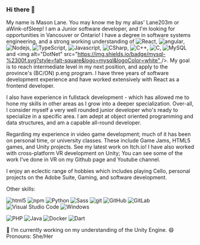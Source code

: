 ### Hi there 👋


My name is Mason Lane. You may know me by my alias' Lane203m or aWink-ofSleep! I am a Junior software developer, and I'm looking for opportunities in Vancouver or Ontario! I have a degree in software systems engineering, and a strong working understanding of 
<img alt="React" src="https://img.shields.io/badge/-React-45b8d8?style=flat-square&logo=react&logoColor=white" />, 
<img alt="angular" src="https://img.shields.io/badge/-Angular-DD0031?style=flat-square&logo=angular&logoColor=white" />, 
<img alt="Nodejs" src="https://img.shields.io/badge/-Nodejs-43853d?style=flat-square&logo=Node.js&logoColor=white" />, 
<img alt="TypeScript" src="https://img.shields.io/badge/-TypeScript-007ACC?style=flat-square&logo=typescript&logoColor=white" />, 
<img alt="Javascript" src="https://img.shields.io/badge/Javascript-%23323330.svg?style=flat-square&logo=javascript&logoColor=%23F7DF1E" />, 
<img alt="CSharp" src="https://img.shields.io/badge/c%23-%23239120.svg?style=for-the-badge&logo=c-sharp&logoColor=white" />, 
<img alt="C++" src="https://img.shields.io/badge/c++-%2300599C.svg?style=for-the-badge&logo=c%2B%2B&logoColor=white" />, 
<img alt="C" src="https://img.shields.io/badge/c-%2300599C.svg?style=for-the-badge&logo=c&logoColor=white" />, 
<img alt="MySQL" src="https://img.shields.io/badge/mysql-%2300f.svg?style=falt-square&logo=mysql&logoColor=white" />
and <img alt="DotNet" src="[https://img.shields.io/badge/mysql-%2300f.svg?style=falt-square&logo=mysql&logoColor=white" ](https://img.shields.io/badge/.NET-5C2D91?style=for-the-badge&logo=.net&logoColor=white)/>. My goal is to reach intermediate level in my next position, and apply to the province's (BC/ON) p.eng program. I have three years of software development experience and have worked extensively with React as a frontend developer.

I also have experience in fullstack development - which has allowed me to hone my skills in other areas as I grow into a deeper specialization. Over-all, I consider myself a very well rounded junior developer who's ready to specialize in a specific area. I am adept at object oriented programming and data structures, and am a capable all-round developer.

Regarding my experience in video game development; much of it has been on personal time, or university classes. These include Game Jams, HTML5 games, and Unity projects. See my latest work on Itch.io! I have also worked with cross-platform VR development on Unity; You can see some of the work I’ve done in VR on my Github page and Youtube channel.  
 
I enjoy an eclectic range of hobbies which includes playing Cello, personal projects on the Adobe Suite, Gaming, and software development. 

Other skills:
<p>
  <img alt="html5" src="https://img.shields.io/badge/-HTML5-E34F26?style=flat-square&logo=html5&logoColor=white" />  
  <img alt="npm" src="https://img.shields.io/badge/-NPM-CB3837?style=flat-square&logo=npm&logoColor=white" />
  <img alt="Python" src="https://img.shields.io/badge/python-3670A0?style=flat-square&logo=python&logoColor=ffdd54" />
  <img alt="Sass" src="https://img.shields.io/badge/-Sass-CC6699?style=flat-square&logo=sass&logoColor=white" />
  <img alt="git" src="https://img.shields.io/badge/-Git-F05032?style=flat-square&logo=git&logoColor=white" />   
  <img alt="GitHub" src="https://img.shields.io/badge/github-%23121011.svg?style=flat-square&logo=github&logoColor=white" />
  <img alt="GitLab" src="https://img.shields.io/badge/gitlab-%23181717.svg?style=flat-square&logo=gitlab&logoColor=white" />
  <img alt="Visual Studio Code" src="https://img.shields.io/badge/Visual%20Studio%20Code-0078d7.svg?style=flat-square&logo=visual-studio-code&logoColor=white" />
  <img alt="Windows" src="https://img.shields.io/badge/Windows-0078D6?style=flat-square&logo=windows&logoColor=white" />
</p>
<p>
  <img alt="PHP" src="https://img.shields.io/badge/php-%23777BB4.svg?style=flat-square&logo=php&logoColor=white" />
  <img alt="Java" src="https://img.shields.io/badge/Java-%23ED8B00.svg?style=flat-square&logo=java&logoColor=white" />
  <img alt="Docker" src="https://img.shields.io/badge/-Docker-46a2f1?style=flat-square&logo=docker&logoColor=white" />  
  <img alt="Dart" src="https://img.shields.io/badge/dart-%230175C2.svg?style=for-the-badge&logo=dart&logoColor=white" />  
</p>


🔭 I’m currently working on my understanding of the Unity Engine. 
😄 Pronouns: She/Her
<!--
**lane203m/lane203m** is a ✨ _special_ ✨ repository because its `README.md` (this file) appears on your GitHub profile.

Here are some ideas to get you started:

- 🔭 I’m currently working on ...
- 🌱 I’m currently learning ...
- 👯 I’m looking to collaborate on ...
- 🤔 I’m looking for help with ...
- 💬 Ask me about ...
- 📫 How to reach me: ...
- 😄 Pronouns: ...
- ⚡ Fun fact: ...
-->
